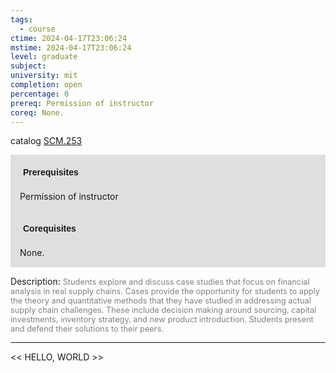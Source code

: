 ```yaml
---
tags:
  - course
ctime: 2024-04-17T23:06:24
mstime: 2024-04-17T23:06:24
level: graduate
subject: 
university: mit
completion: open
percentage: 0
prereq: Permission of instructor
coreq: None.
---
```


catalog [SCM.253](http://student.mit.edu/catalog/mSCMa.html#SCM.253)

<span style="display: block; padding: 15px; background-color: rgb(100, 100, 100, 0.2);"><font id="m_prereq4235_0" style="display: block; font-family: Arial, sans-serif; font-weight: bold; padding: 5px">Prerequisites</font><br><span id="prereq4235_0">Permission of instructor</span></span>
<span style="display: block; padding: 15px; background-color: rgb(100, 100, 100, 0.2);"><font id="m_coreq4235_0" style="display: block; font-family: Arial, sans-serif; font-weight: bold; padding: 5px">Corequisites</font><br><span id="coreq4235_0">None.</span></span>

<font style="">Description:</font>
<font style="color: grey; font-size: 0.8rem;">Students explore and discuss case studies that focus on financial analysis in real supply chains. Cases provide the opportunity for students to apply the theory and quantitative methods that they have studied in addressing actual supply chain challenges. These include decision making around sourcing, capital investments, inventory strategy, and new product introduction. Students present and defend their solutions to their peers.</font>



---

<< HELLO, WORLD >>
